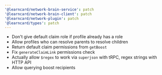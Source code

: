 ```yaml
---
'@learncard/network-brain-service': patch
'@learncard/network-brain-client': patch
'@learncard/network-plugin': patch
'@learncard/types': patch
---
```


-   Don't give default claim role if profile already has a role
-   Allow profiles who can resolve parents to resolve children
-   Return default claim permissions from `getBoost`
-   Fix `generateClaimLink` permissions check
-   Actually allow `$regex` to work via `superjson` with tRPC, regex strings with HTTP API
-   Allow querying boost recipients
